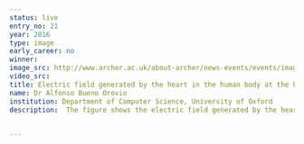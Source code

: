 ```yaml
---
status: live
entry_no: 21
year: 2016
type: image 
early_career: no 
winner: 
image_src: http://www.archer.ac.uk/about-archer/news-events/events/image-comp/gallery-2016/21_Entry_800.jpg
video_src: 
title: Electric field generated by the heart in the human body at the beginning of a heartbeat in healthy (left) and diseased (right) conditions.
name: Dr Alfonso Bueno Orovio
institution: Department of Computer Science, University of Oxford
description:  The figure shows the electric field generated by the heart in the human body during the initiation of a heartbeat. This is shown for a healthy person (left) and for a person with the diseased condition known as right bundle branch block (right), where your right ventricle is not able to activate properly. In the heart, the red colour indicates the areas that have been electrically activated, while those in blue are areas yet to be excited. In the body, the streamlines show the electric field produced by such an electrical activity, coloured by electric voltage potential. This can be measured for diagnosis in the clinic in the form of an electrocardiogram. The use of ARCHER has allowed the investigation of multiple disease conditions in the human heart, to augment information that has been obtained from these signals for a better diagnosis of patients, and to improve their tailoring of therapy.

  
---
```

